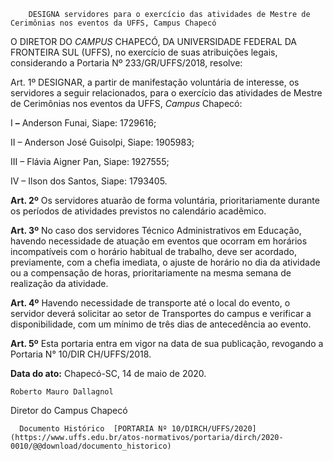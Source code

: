        DESIGNA servidores para o exercício das atividades de Mestre de Cerimônias nos eventos da UFFS, Campus Chapecó  

O DIRETOR DO *CAMPUS* CHAPECÓ, DA UNIVERSIDADE FEDERAL DA FRONTEIRA SUL (UFFS), no exercício de suas atribuições legais, considerando a Portaria Nº 233/GR/UFFS/2018, resolve:

  

 Art. 1º DESIGNAR, a partir de manifestação voluntária de interesse, os servidores a seguir relacionados, para o exercício das atividades de Mestre de Cerimônias nos eventos da UFFS, *Campus* Chapecó:

  

 I **–** Anderson Funai, Siape: 1729616;

 II – Anderson José Guisolpi, Siape: 1905983;

 III – Flávia Aigner Pan, Siape: 1927555;

 IV – Ilson dos Santos, Siape: 1793405.

  

 **Art. 2º** Os servidores atuarão de forma voluntária, prioritariamente durante os períodos de atividades previstos no calendário acadêmico.

  

 **Art. 3º** No caso dos servidores Técnico Administrativos em Educação, havendo necessidade de atuação em eventos que ocorram em horários incompatíveis com o horário habitual de trabalho, deve ser acordado, previamente, com a chefia imediata, o ajuste de horário no dia da atividade ou a compensação de horas, prioritariamente na mesma semana de realização da atividade.

  

 **Art. 4º** Havendo necessidade de transporte até o local do evento, o servidor deverá solicitar ao setor de Transportes do campus e verificar a disponibilidade, com um mínimo de três dias de antecedência ao evento.

  **Art. 5º** Esta portaria entra em vigor na data de sua publicação, revogando a Portaria N° 10/DIR CH/UFFS/2018.

   **Data do ato:** Chapecó-SC, 14 de maio de 2020.   
 

    Roberto Mauro Dallagnol   
 Diretor do Campus Chapecó 

      Documento Histórico  [PORTARIA Nº 10/DIRCH/UFFS/2020](https://www.uffs.edu.br/atos-normativos/portaria/dirch/2020-0010/@@download/documento_historico)     
      